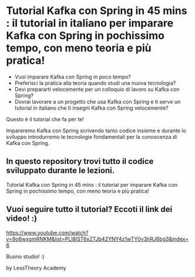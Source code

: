 # Tutorial Kafka con Spring in 45 mins : il tutorial in italiano per imparare Kafka con Spring in pochissimo tempo, con meno teoria e più pratica! 

- Vuoi imparare Kafka con Spring in poco tempo? 
- Preferisci la pratica alla teoria quando studi una nuova tecnologia?
- Devi prepararti velocemente per un colloquio di lavoro su Kafka con Spring? 
- Dovrai lavorare a un progetto che usa Kafka con Spring e ti serve un tutorial in italiano che ti insegni Kafka con Spring velocemente?

Questo è il tutorial che fa per te!

Impareremo Kafka con Spring scrivendo tanto codice insieme e durante lo sviluppo introdurremo le tecnologie fondamentali per la conoscenza di Kafka con Spring.

## In questo repository trovi tutto il codice sviluppato durante le lezioni.

Tutorial Kafka con Spring in 45 mins : il tutorial per imparare Kafka con Spring in pochissimo tempo, con meno teoria e più pratica! 

## Vuoi seguire tutto il tutorial? Eccoti il link dei video! :) 
https://www.youtube.com/watch?v=9o6wxgmRNKM&list=PLl8lST6xZTJb42YNY4z1wTY0v3hRJ6bg3&index=6

Buono studio! :)

by LessTheory Academy
